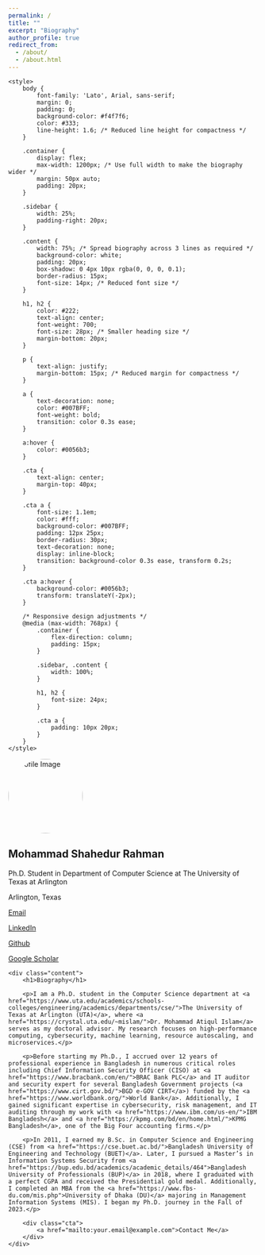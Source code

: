 ```yaml
---
permalink: /
title: ""
excerpt: "Biography"
author_profile: true
redirect_from: 
  - /about/
  - /about.html
---
```


<html lang="en">
<head>
    <meta charset="UTF-8">
    <meta name="viewport" content="width=device-width, initial-scale=1.0">
    
    <style>
        body {
            font-family: 'Lato', Arial, sans-serif;
            margin: 0;
            padding: 0;
            background-color: #f4f7f6;
            color: #333;
            line-height: 1.6; /* Reduced line height for compactness */
        }

        .container {
            display: flex;
            max-width: 1200px; /* Use full width to make the biography wider */
            margin: 50px auto;
            padding: 20px;
        }

        .sidebar {
            width: 25%;
            padding-right: 20px;
        }

        .content {
            width: 75%; /* Spread biography across 3 lines as required */
            background-color: white;
            padding: 20px;
            box-shadow: 0 4px 10px rgba(0, 0, 0, 0.1);
            border-radius: 15px;
            font-size: 14px; /* Reduced font size */
        }

        h1, h2 {
            color: #222;
            text-align: center;
            font-weight: 700;
            font-size: 28px; /* Smaller heading size */
            margin-bottom: 20px;
        }

        p {
            text-align: justify;
            margin-bottom: 15px; /* Reduced margin for compactness */
        }

        a {
            text-decoration: none;
            color: #007BFF;
            font-weight: bold;
            transition: color 0.3s ease;
        }

        a:hover {
            color: #0056b3;
        }

        .cta {
            text-align: center;
            margin-top: 40px;
        }

        .cta a {
            font-size: 1.1em;
            color: #fff;
            background-color: #007BFF;
            padding: 12px 25px;
            border-radius: 30px;
            text-decoration: none;
            display: inline-block;
            transition: background-color 0.3s ease, transform 0.2s;
        }

        .cta a:hover {
            background-color: #0056b3;
            transform: translateY(-2px);
        }

        /* Responsive design adjustments */
        @media (max-width: 768px) {
            .container {
                flex-direction: column;
                padding: 15px;
            }

            .sidebar, .content {
                width: 100%;
            }

            h1, h2 {
                font-size: 24px;
            }

            .cta a {
                padding: 10px 20px;
            }
        }
    </style>
</head>
<body>

<div class="container">
    <div class="sidebar">
        <img src="https://www.your-profile-image-url.jpg" alt="Profile Image" style="border-radius: 50%; width: 150px;">
        <h2>Mohammad Shahedur Rahman</h2>
        <p>Ph.D. Student in Department of Computer Science at The University of Texas at Arlington</p>
        <p>Arlington, Texas</p>
        <p><a href="mailto:your.email@example.com">Email</a></p>
        <p><a href="https://www.linkedin.com">LinkedIn</a></p>
        <p><a href="https://github.com">Github</a></p>
        <p><a href="https://scholar.google.com">Google Scholar</a></p>
    </div>

    <div class="content">
        <h1>Biography</h1>

        <p>I am a Ph.D. student in the Computer Science department at <a href="https://www.uta.edu/academics/schools-colleges/engineering/academics/departments/cse/">The University of Texas at Arlington (UTA)</a>, where <a href="https://crystal.uta.edu/~mislam/">Dr. Mohammad Atiqul Islam</a> serves as my doctoral advisor. My research focuses on high-performance computing, cybersecurity, machine learning, resource autoscaling, and microservices.</p>

        <p>Before starting my Ph.D., I accrued over 12 years of professional experience in Bangladesh in numerous critical roles including Chief Information Security Officer (CISO) at <a href="https://www.bracbank.com/en/">BRAC Bank PLC</a> and IT auditor and security expert for several Bangladesh Government projects (<a href="https://www.cirt.gov.bd/">BGD e-GOV CIRT</a>) funded by the <a href="https://www.worldbank.org/">World Bank</a>. Additionally, I gained significant expertise in cybersecurity, risk management, and IT auditing through my work with <a href="https://www.ibm.com/us-en/">IBM Bangladesh</a> and <a href="https://kpmg.com/bd/en/home.html/">KPMG Bangladesh</a>, one of the Big Four accounting firms.</p>

        <p>In 2011, I earned my B.Sc. in Computer Science and Engineering (CSE) from <a href="https://cse.buet.ac.bd/">Bangladesh University of Engineering and Technology (BUET)</a>. Later, I pursued a Master’s in Information Systems Security from <a href="https://bup.edu.bd/academics/academic_details/464">Bangladesh University of Professionals (BUP)</a> in 2018, where I graduated with a perfect CGPA and received the Presidential gold medal. Additionally, I completed an MBA from the <a href="https://www.fbs-du.com/mis.php">University of Dhaka (DU)</a> majoring in Management Information Systems (MIS). I began my Ph.D. journey in the Fall of 2023.</p>

        <div class="cta">
            <a href="mailto:your.email@example.com">Contact Me</a>
        </div>
    </div>
</div>

</body>
</html>
